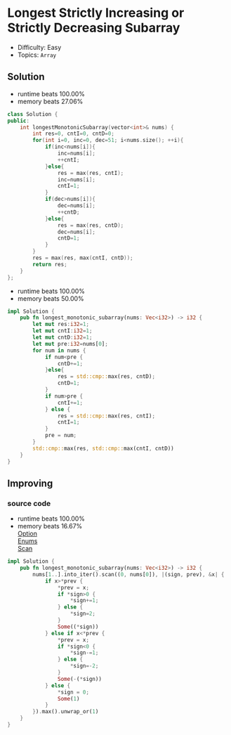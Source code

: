 # Longest Strictly Increasing or Strictly Decreasing Subarray
- Difficulty: Easy
- Topics: `Array`

## Solution
- runtime beats 100.00%
- memory beats 27.06%
``` cpp
class Solution {
public:
    int longestMonotonicSubarray(vector<int>& nums) {
        int res=0, cntI=0, cntD=0;
        for(int i=0, inc=0, dec=51; i<nums.size(); ++i){
            if(inc<nums[i]){
                inc=nums[i];
                ++cntI;
            }else{
                res = max(res, cntI);
                inc=nums[i];
                cntI=1;
            }
            if(dec>nums[i]){
                dec=nums[i];
                ++cntD;
            }else{
                res = max(res, cntD);
                dec=nums[i];
                cntD=1;
            }
        }
        res = max(res, max(cntI, cntD));
        return res;
    }
};
```
- runtime beats 100.00%
- memory beats 50.00%
```rust
impl Solution {
    pub fn longest_monotonic_subarray(nums: Vec<i32>) -> i32 {
        let mut res:i32=1;
        let mut cntI:i32=1;
        let mut cntD:i32=1;
        let mut pre:i32=nums[0];
        for num in nums {
            if num<pre {
                cntD+=1;
            }else{
                res = std::cmp::max(res, cntD);
                cntD=1;
            }
            if num>pre {
                cntI+=1;
            } else {
                res = std::cmp::max(res, cntI);
                cntI=1;
            }
            pre = num;
        }
        std::cmp::max(res, std::cmp::max(cntI, cntD))
    }
}
```

## Improving
### source code
<!-- - runtime beats 
- memory beats 
``` cpp
``` -->
- runtime beats 100.00%
- memory beats 16.67%  
[Option](https://kaochenlong.com/2023/09/30/option-and-result-in-rust.html)  
[Enums](https://ithelp.ithome.com.tw/articles/10303159)  
[Scan](https://doc.rust-lang.org/std/iter/struct.Scan.html)
```rust
impl Solution {
    pub fn longest_monotonic_subarray(nums: Vec<i32>) -> i32 {
        nums[1..].into_iter().scan((0, nums[0]), |(sign, prev), &x| {
            if x>*prev {
                *prev = x;
                if *sign>0 {
                    *sign+=1;
                } else {
                    *sign=2;
                }
                Some((*sign))
            } else if x<*prev {
                *prev = x;
                if *sign<0 {
                    *sign-=1;
                } else {
                    *sign=-2;
                }
                Some(-(*sign))
            } else {
                *sign = 0;
                Some(1)
            }
        }).max().unwrap_or(1)
    }
}
```